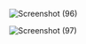 ![Screenshot (96)](https://user-images.githubusercontent.com/108901980/235176510-e1aae675-161f-4f18-a02c-a372942de55d.png)


![Screenshot (97)](https://user-images.githubusercontent.com/108901980/235176516-1d7a2022-f9d3-4ee0-b164-f7621fc0b6a2.png)
